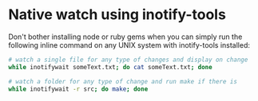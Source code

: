 # Native watch using inotify-tools

Don't bother installing node or ruby gems when you can simply run the following inline command on any UNIX system with inotify-tools installed:

```bash
# watch a single file for any type of changes and display on change
while inotifywait someText.txt; do cat someText.txt; done

# watch a folder for any type of change and run make if there is
while inotifywait -r src; do make; done
```

